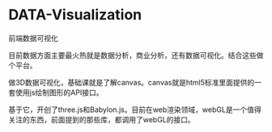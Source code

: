 # DATA-Visualization
前端数据可视化

目前数据方面主要最火热就是数据分析，商业分析，还有数据可视化。结合这些做个平台。

做3D数据可视化，基础课就是了解canvas。canvas就是html5标准里面提供的一套使用js绘制图形的API接口。

基于它，开创了three.js和Babylon.js。目前在web渲染领域，webGL是一个值得关注的东西，前面提到的那些库，都调用了webGL的接口。
